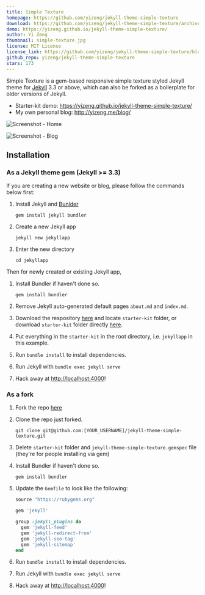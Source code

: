 ```yaml
---
title: Simple Texture
homepage: https://github.com/yizeng/jekyll-theme-simple-texture
download: https://github.com/yizeng/jekyll-theme-simple-texture/archive/master.zip
demo: https://yizeng.github.io/jekyll-theme-simple-texture/
author: Yi Zeng
thumbnail: simple-texture.jpg
license: MIT License
license_link: https://github.com/yizeng/jekyll-theme-simple-texture/blob/master/LICENSE
github_repo: yizeng/jekyll-theme-simple-texture
stars: 173
---
```


Simple Texture is a gem-based responsive simple texture styled Jekyll theme for [Jekyll][Jekyll] 3.3 or above,
which can also be forked as a boilerplate for older versions of Jekyll.

- Starter-kit demo: <https://yizeng.github.io/jekyll-theme-simple-texture/>
- My own personal blog: <http://yizeng.me/blog/>

![Screenshot - Home](https://github.com/yizeng/jekyll-theme-simple-texture/raw/master/assets/images/screenshots/home.png)

![Screenshot - Blog](https://github.com/yizeng/jekyll-theme-simple-texture/raw/master/assets/images/screenshots/post.png)

## Installation

### As a Jekyll theme gem (Jekyll >= 3.3)

If you are creating a new website or blog,
please follow the commands below first:

1. Install Jekyll and [Bunlder][Bunlder]

       gem install jekyll bundler

2. Create a new Jekyll app

       jekyll new jekyllapp

3. Enter the new directory

       cd jekyllapp

Then for newly created or existing Jekyll app,

1. Install Bundler if haven't done so.

       gem install bundler

2. Remove Jekyll auto-generated default pages `about.md` and `index.md`.

3. Download the respository [here](https://github.com/yizeng/jekyll-theme-simple-texture/archive/master.zip)
and locate `starter-kit` folder,
or download `starter-kit` folder directly [here](https://minhaskamal.github.io/DownGit/#/home?url=https://github.com/yizeng/jekyll-theme-simple-texture/tree/master/starter-kit).

4. Put everything in the `starter-kit` in the root directory,
i.e. `jekyllapp` in this example.

5. Run `bundle install` to install dependencies.

6. Run Jekyll with `bundle exec jekyll serve`

7. Hack away at <http://localhost:4000>!

### As a fork

1. Fork the repo [here](https://github.com/yizeng/jekyll-theme-simple-texture#fork-destination-box)

2. Clone the repo just forked.

       git clone git@github.com:[YOUR_USERNAME]/jekyll-theme-simple-texture.git

3. Delete `starter-kit` folder and `jekyll-theme-simple-texture.gemspec` file (they're for people installing via gem)

4. Install Bundler if haven't done so.

       gem install bundler

5. Update the `Gemfile` to look like the following:

   ```ruby
   source "https://rubygems.org"

   gem 'jekyll'

   group :jekyll_plugins do
     gem 'jekyll-feed'
     gem 'jekyll-redirect-from'
     gem 'jekyll-seo-tag'
     gem 'jekyll-sitemap'
   end
   ```

6. Run `bundle install` to install dependencies.

7. Run Jekyll with `bundle exec jekyll serve`

8. Hack away at <http://localhost:4000>!

[Jekyll]: http://jekyllrb.com/
[Bunlder]: http://bundler.io/